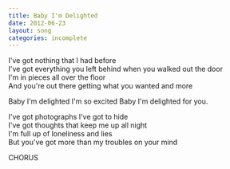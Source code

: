 ```yaml
---
title: Baby I'm Delighted
date: 2012-06-23
layout: song
categories: incomplete
---
```

I've got nothing that I had before  
I've got everything you left behind when you walked out the door  
I'm in pieces all over the floor  
And you're out there getting what you wanted and more

<div class="chorus">Baby I'm delighted  
I'm so excited  
Baby I'm delighted for you.</div>

I've got photographs I've got to hide  
I've got thoughts that keep me up all night  
I'm full up of loneliness and lies  
But you've got more than my troubles on your mind

<div class="chorus">CHORUS</div>
